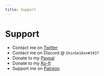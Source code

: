 ```yaml
---
title: Support
---
```


# Support

- Contact me on [Twitter](https://twitter.com/ShinSeiKenX)
- Contact me on Discord @ `ShinSeiKen#1937`
- Donate to my [Paypal](https://paypal.me/ShinSeiKen)
- Donate to my [Ko-fi](https://ko-fi.com/shinseiken)
- Support me on [Patreon](https://www.patreon.com/ShinSeiKen)
